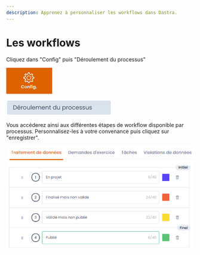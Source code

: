 ```yaml
---
description: Apprenez à personnaliser les workflows dans Dastra.
---
```


# Les workflows

Cliquez dans "Config" puis "Déroulement du processus"&#x20;

![Module "Config"](<../../.gitbook/assets/image (218).png>)

![Bouton "Déroulement du processus"](<../../.gitbook/assets/image (219).png>)

Vous accéderez ainsi aux différentes étapes de workflow disponible par processus. Personnalisez-les à votre convenance puis cliquez sur "enregistrer".

![](<../../.gitbook/assets/image (217).png>)
